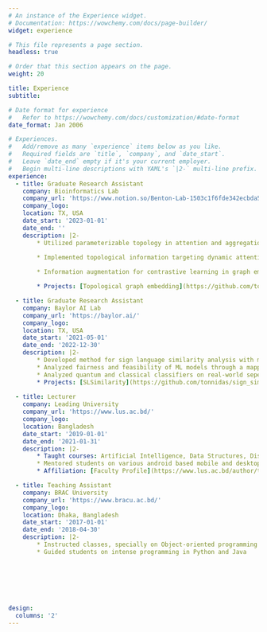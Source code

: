 ```yaml
---
# An instance of the Experience widget.
# Documentation: https://wowchemy.com/docs/page-builder/
widget: experience

# This file represents a page section.
headless: true

# Order that this section appears on the page.
weight: 20

title: Experience
subtitle:

# Date format for experience
#   Refer to https://wowchemy.com/docs/customization/#date-format
date_format: Jan 2006

# Experiences.
#   Add/remove as many `experience` items below as you like.
#   Required fields are `title`, `company`, and `date_start`.
#   Leave `date_end` empty if it's your current employer.
#   Begin multi-line descriptions with YAML's `|2-` multi-line prefix.
experience:
  - title: Graduate Research Assistant
    company: Bioinformatics Lab
    company_url: 'https://www.notion.so/Benton-Lab-1503c1f6fde342ecbda5da25f1d48353'
    company_logo: 
    location: TX, USA
    date_start: '2023-01-01'
    date_end: ''
    description: |2-
        * Utilized parameterizable topology in attention and aggregation functions for classification in graph.

        * Implemented topological information targeting dynamic attention generation. 
         
        * Information augmentation for contrastive learning in graph embedding techniques. 

        * Projects: [Topological graph embedding](https://github.com/tonnidas/AttributePrediction_FeatureVsTopology), [Graph information influence](https://github.com/tonnidas/AttributePredictionGraphTopology), [k-hop](https://github.com/tonnidas/LinkPrediction_Comparison_Hop), [k-hop_ARGA](https://github.com/tonnidas/LinkPrediction_ARGA_Hop), [P-value](https://github.com/tonnidas/Pvalue_Prediction)

  - title: Graduate Research Assistant
    company: Baylor AI Lab
    company_url: 'https://baylor.ai/'
    company_logo: 
    location: TX, USA
    date_start: '2021-05-01'
    date_end: '2022-12-30'
    description: |2-
        * Developed method for sign language similarity analysis with multistage temporal CNN over Lexicostatistics.
        * Analyzed fairness and feasibility of ML models through a mapping approach. 
        * Analyzed quantum and classical classifiers on real-world seperable and nonseperable datasets.
        * Projects: [SLSimilarity](https://github.com/tonnidas/sign_similarity), [QClassifiers](https://github.com/tonnidas/Quantum-Classifiers), [FairAI](https://link.springer.com/article/10.1007/s13042-023-02083-2)
        
  - title: Lecturer
    company: Leading University
    company_url: 'https://www.lus.ac.bd/'
    company_logo: 
    location: Bangladesh
    date_start: '2019-01-01'
    date_end: '2021-01-31'
    description: |2-
        * Taught courses: Artificial Intelligence, Data Structures, Discrete Mathematics etc.
        * Mentored students on various android based mobile and desktop app.
        * Affiliation: [Faculty Profile](https://www.lus.ac.bd/author/tonni/)

  - title: Teaching Assistant
    company: BRAC University
    company_url: 'https://www.bracu.ac.bd/'
    company_logo: 
    location: Dhaka, Bangladesh
    date_start: '2017-01-01'
    date_end: '2018-04-30'
    description: |2-        
        * Instructed classes, specially on Object-oriented programming (OOP) concepts. 
        * Guided students on intense programming in Python and Java







design:
  columns: '2'
---
```

